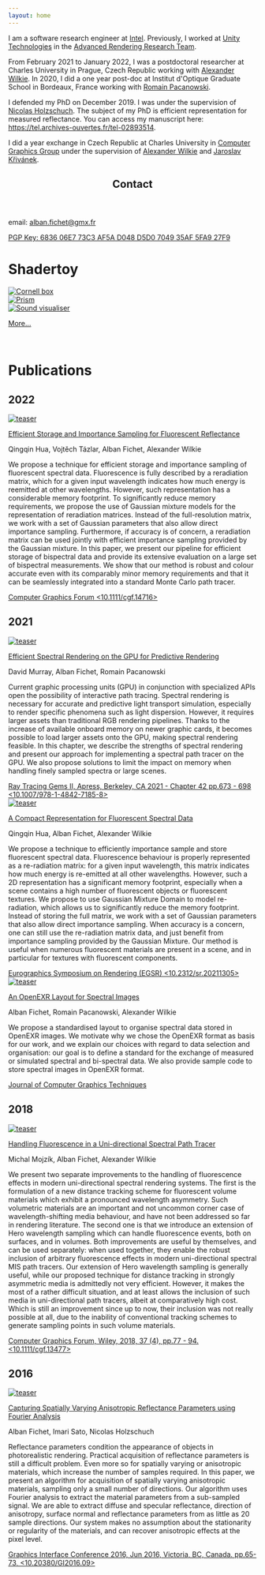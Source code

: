 ```yaml
---
layout: home
---
```


<div class="w3-row">
  <div class="w3-col m8 l8 w3-padding-large">
    <p>I am a software research engineer at <a href="https://www.intel.com">Intel</a>. Previously, I worked at <a href="https://unity.com/">Unity Technologies</a> in the <a href="https://unity-grenoble.github.io/website/index.html">Advanced Rendering Research Team</a>.</p>
    <p>From February 2021 to January 2022, I was a postdoctoral researcher at Charles University in Prague, Czech Republic working with <a href="https://cgg.mff.cuni.cz/~wilkie/Website/Home.html">Alexander Wilkie</a>. In 2020, I did a one year post-doc at Institut d'Optique Graduate School in Bordeaux, France working with <a href="http://manao.inria.fr/perso/~pac/research.php">Romain Pacanowski</a>.</p>
    <p>I defended my PhD on December 2019. I was under the supervision of <a href="https://artis.inria.fr/Members/Nicolas.Holzschuch/">Nicolas Holzschuch</a>. The subject of my PhD is efficient representation for measured reflectance. You can access my manuscript here: <a href="https://tel.archives-ouvertes.fr/tel-02893514">https://tel.archives-ouvertes.fr/tel-02893514</a>.</p>
    <p>I did a year exchange in Czech Republic at Charles University in <a href="http://cgg.mff.cuni.cz/">Computer Graphics Group</a> under the supervision of <a href="http://cgg.mff.cuni.cz/~wilkie">Alexander Wilkie</a> and <a href="http://cgg.mff.cuni.cz/~jaroslav">Jaroslav Křivánek</a>.</p>
  </div>
  <div class="w3-col m4 l4">
    <div class="rounded_background">
      <header class="w3-container">
        <h2>Contact</h2>
      </header>
      <div class="w3-container">
        <!-- <img src="images/profile.jpg" class="w3-round teaser_image" /> -->
        <p>email: <a href="mailto:alban.fichet@gmx.fr">alban.fichet@gmx.fr</a></p>
        <p><a href="https://keys.openpgp.org/vks/v1/by-fingerprint/683606E773C3AF5AD048D5D0704935AF5FA927F9">PGP Key: 6836 06E7 73C3 AF5A D048 D5D0 7049 35AF 5FA9 27F9</a></p>
      </div>
    </div>
  </div>
</div>

# Shadertoy

<div class="w3-row-padding">
  <div class="w3-col m4 l4">
    <div class="w3-card">
      <a href="https://www.shadertoy.com/view/WtlSWM"><img src="../images/shadertoy/WtlSWM.jpg" class="w3-image" alt="Cornell box"></a>
    </div>
  </div>
  <div class="w3-col m4 l4">
    <div class="w3-card">
      <a href="https://www.shadertoy.com/view/wlSXz3"><img src="../images/shadertoy/wlSXz3.jpg" class="w3-image" alt="Prism"></a>
    </div>
  </div>
  <div class="w3-col m4 l4">
    <div class="w3-card">
      <a href="https://www.shadertoy.com/view/3ljXDd"><img src="../images/shadertoy/3ljXDd.jpg" class="w3-image" alt="Sound visualiser"></a>
    </div>
  </div>
</div>

<p></p>

<div class="w3-display-container">
  <p class="w3-right">
    <a href="https://www.shadertoy.com/user/stack_overflow" class="w3-button w3-blue">More...</a>
  </p>
</div>

<p><br></p>

# Publications

## 2022

<!-- Efficient Storage and Importance Sampling for Fluorescent Reflectance -->
<div class="container_papers rounded_background">
  <div class="teaser_image_col">
    <a href="https://doi.org/10.1111/cgf.14716">
      <img src="images/22_teaser_cgf.png" class="w3-round teaser_image" alt="teaser" />
    </a>
  </div>
  <div class="paper_text_col">
    <div class="post-list-heading">
      <p><a href="https://doi.org/10.1111/cgf.14716">
        Efficient Storage and Importance Sampling for Fluorescent Reflectance
      </a></p>
    </div>
    <div class="post-meta">
      <p>Qingqin Hua, Vojtěch Tázlar, Alban Fichet, Alexander Wilkie</p>
    </div>
    <div class="post-content">
      <p>
      We propose a technique for efficient storage and importance sampling of fluorescent spectral data. Fluorescence is fully described by a reradiation matrix, which for a given input wavelength indicates how much energy is reemitted at other wavelengths. However, such representation has a considerable memory footprint. To significantly reduce memory requirements, we propose the use of Gaussian mixture models for the representation of reradiation matrices. Instead of the full-resolution matrix, we work with a set of Gaussian parameters that also allow direct importance sampling. Furthermore, if accuracy is of concern, a reradiation matrix can be used jointly with efficient importance sampling provided by the Gaussian mixture. In this paper, we present our pipeline for efficient storage of bispectral data and provide its extensive evaluation on a large set of bispectral measurements. We show that our method is robust and colour accurate even with its comparably minor memory requirements and that it can be seamlessly integrated into a standard Monte Carlo path tracer.
      </p>
    </div>
    <div class="post-meta">
      <a href="https://doi.org/10.1111/cgf.14716">Computer Graphics Forum &lt;10.1111/cgf.14716&gt; </a>
    </div>
  </div>
</div>


## 2021


<!-- Efficient Spectral Rendering on the GPU for Predictive Rendering -->
<div class="container_papers rounded_background">
  <div class="teaser_image_col">
    <a href="https://hal.inria.fr/hal-03331619">
      <img src="images/21_teaser_rtg.png" class="w3-round teaser_image" alt="teaser" />
    </a>
  </div>
  <div class="paper_text_col">
    <div class="post-list-heading">
      <p><a href="https://hal.inria.fr/hal-03331619">
        Efficient Spectral Rendering on the GPU for Predictive Rendering
      </a></p>
    </div>
    <div class="post-meta">
      <p>David Murray, Alban Fichet, Romain Pacanowski</p>
    </div>
    <div class="post-content">
      <p>
      Current graphic processing units (GPU) in conjunction with specialized APIs
      open the possibility of interactive path tracing. Spectral rendering is
      necessary for accurate and predictive light transport simulation, especially to
      render specific phenomena such as light dispersion. However, it requires
      larger assets than traditional RGB rendering pipelines. Thanks to the
      increase of available onboard memory on newer graphic cards, it becomes
      possible to load larger assets onto the GPU, making spectral rendering
      feasible. In this chapter, we describe the strengths of spectral rendering and
      present our approach for implementing a spectral path tracer on the GPU. We
      also propose solutions to limit the impact on memory when handling finely
      sampled spectra or large scenes.
      </p>
    </div>
    <div class="post-meta">
      <a href="https://doi.org/10.1007/978-1-4842-7185-8">Ray Tracing Gems II, Apress, Berkeley, CA 2021 - Chapter 42 pp.673 - 698 &lt;10.1007/978-1-4842-7185-8&gt; </a>
    </div>
  </div>
</div>


<!-- A Compact Representation for Fluorescent Spectral Data -->
<div class="container_papers rounded_background">
  <div class="teaser_image_col">
      <a href="https://hal.archives-ouvertes.fr/hal-03274233">
        <img src="images/21_teaser_fluo_gmm.png" class="w3-round teaser_image" alt="teaser" />
      </a>
  </div>
  <div class="paper_text_col">
    <div class="post-list-heading">
      <p><a href="https://hal.archives-ouvertes.fr/hal-03274233">
        A Compact Representation for Fluorescent Spectral Data
      </a></p>
    </div>
    <div class="post-meta">
      <p>Qingqin Hua, Alban Fichet, Alexander Wilkie</p>
    </div>
    <div class="post-content">
      <p>
      We propose a technique to efficiently importance sample and
      store fluorescent spectral data. Fluorescence behaviour is
      properly represented as a re-radiation matrix: for a given
      input wavelength, this matrix indicates how much energy is
      re-emitted at all other wavelengths. However, such a 2D
      representation has a significant memory footprint,
      especially when a scene contains a high number of
      fluorescent objects or fluorescent textures. We propose to
      use Gaussian Mixture Domain to model re-radiation, which
      allows us to significantly reduce the memory
      footprint. Instead of storing the full matrix, we work with
      a set of Gaussian parameters that also allow direct
      importance sampling. When accuracy is a concern, one can
      still use the re-radiation matrix data, and just benefit
      from importance sampling provided by the Gaussian
      Mixture. Our method is useful when numerous fluorescent
      materials are present in a scene, and in particular for
      textures with fluorescent components.
      </p>
    </div>
    <div class="post-meta">
      <a href="https://doi.org/10.2312/sr.20211305">Eurographics Symposium on Rendering (EGSR) &lt;10.2312/sr.20211305&gt; </a>
    </div>
  </div>
</div>


<!-- An OpenEXR Layout for Spectral Images -->
<div class="container_papers rounded_background">
  <div class="teaser_image_col">
    <a href="https://hal.inria.fr/hal-03252797">
      <img src="images/21_teaser_spectral_exr.png" class="w3-round teaser_image" alt="teaser" />
    </a>
  </div>
  <div class="paper_text_col">
    <div class="post-list-heading">
      <p><a href="https://hal.inria.fr/hal-03252797">
        An OpenEXR Layout for Spectral Images
      </a></p>
    </div>
    <div class="post-meta">
      <p>Alban Fichet, Romain Pacanowski, Alexander Wilkie</p>
    </div>
    <div class="post-content">
      <p>
      We propose a standardised layout to organise spectral data
      stored in OpenEXR images. We motivate why we chose the
      OpenEXR format as basis for our work, and we explain our
      choices with regard to data selection and organisation:
      our goal is to define a standard for the exchange of
      measured or simulated spectral and bi-spectral data. We
      also provide sample code to store spectral images in
      OpenEXR format.
      </p>
    </div>
    <div class="post-meta">
      <a href="https://jcgt.org/published/0010/03/01/">Journal of Computer Graphics Techniques</a>
    </div>
  </div>
</div>


## 2018


<!-- Handling Fluorescence in a Uni-directional Spectral Path Tracer -->
<div class="container_papers rounded_background">
  <div class="teaser_image_col">
    <a href="https://hal.inria.fr/hal-01818826">
      <img src="images/18_teaser_fluo.png" class="w3-round teaser_image" alt="teaser" />
    </a>
  </div>
  <div class="paper_text_col">
    <div class="post-list-heading">
      <p><a href="https://hal.inria.fr/hal-01818826">
        Handling Fluorescence in a Uni-directional Spectral Path Tracer
      </a></p>
    </div>
    <div class="post-meta">
      <p>Michal Mojzík, Alban Fichet, Alexander Wilkie</p>
    </div>
    <div class="post-content">
      <p>
      We present two separate improvements to the handling of
      fluorescence effects in modern uni-directional spectral rendering
      systems. The first is the formulation of a new distance tracking
      scheme for fluorescent volume materials which exhibit a pronounced
      wavelength asymmetry. Such volumetric materials are an important and
      not uncommon corner case of wavelength-shifting media behaviour, and
      have not been addressed so far in rendering literature. The second
      one is that we introduce an extension of Hero wavelength sampling
      which can handle fluorescence events, both on surfaces, and in
      volumes. Both improvements are useful by themselves, and can be used
      separately: when used together, they enable the robust inclusion of
      arbitrary fluorescence effects in modern uni-directional spectral
      MIS path tracers. Our extension of Hero wavelength sampling is
      generally useful, while our proposed technique for distance tracking
      in strongly asymmetric media is admittedly not very efficient.
      However, it makes the most of a rather difficult situation, and at
      least allows the inclusion of such media in uni-directional path
      tracers, albeit at comparatively high cost. Which is still an
      improvement since up to now, their inclusion was not really possible
      at all, due to the inability of conventional tracking schemes to
      generate sampling points in such volume materials.
      </p>
    </div>
    <div class="post-meta">
      <a href="https://dx.doi.org/10.1111/cgf.13477">Computer Graphics Forum, Wiley, 2018, 37 (4), pp.77 - 94. &lt;10.1111/cgf.13477&gt;</a>
    </div>
  </div>
</div>

## 2016


<!-- Capturing Spatially Varying Anisotropic Reflectance Parameters using Fourier Analysis -->
<div class="container_papers rounded_background">
  <div class="teaser_image_col">
    <a href="https://hal.inria.fr/hal-01302120v2">
      <img src="images/16_teaser.jpg" class="w3-round teaser_image" alt="teaser" />
    </a>
  </div>
  <div class="paper_text_col">
    <div class="post-list-heading">
      <p><a href="https://hal.inria.fr/hal-01302120v2">
        Capturing Spatially Varying Anisotropic Reflectance Parameters using Fourier Analysis
      </a></p>
    </div>
    <div class="post-meta">
      <p>Alban Fichet, Imari Sato, Nicolas Holzschuch</p>
    </div>
    <div class="post-content">
      <p>
      Reflectance parameters condition the appearance of objects in photorealistic rendering. Practical acquisition of reflectance parameters is still a difficult problem. Even more so for spatially varying or anisotropic materials, which increase the number of samples required. In this paper, we present an algorithm for acquisition of spatially varying anisotropic materials, sampling only a small number of directions. Our algorithm uses Fourier analysis to extract the material parameters from a sub-sampled signal. We are able to extract diffuse and specular reflectance, direction of anisotropy, surface normal and reflectance parameters from as little as 20 sample directions. Our system makes no assumption about the stationarity or regularity of the materials, and can recover anisotropic effects at the pixel level.
      </p>
    </div>
    <div class="post-meta">
      <a href="https://dx.doi.org/10.20380/GI2016.09">Graphics Interface Conference 2016, Jun 2016, Victoria, BC, Canada. pp.65-73, &lt;10.20380/GI2016.09&gt;</a>
    </div>
  </div>
</div>

